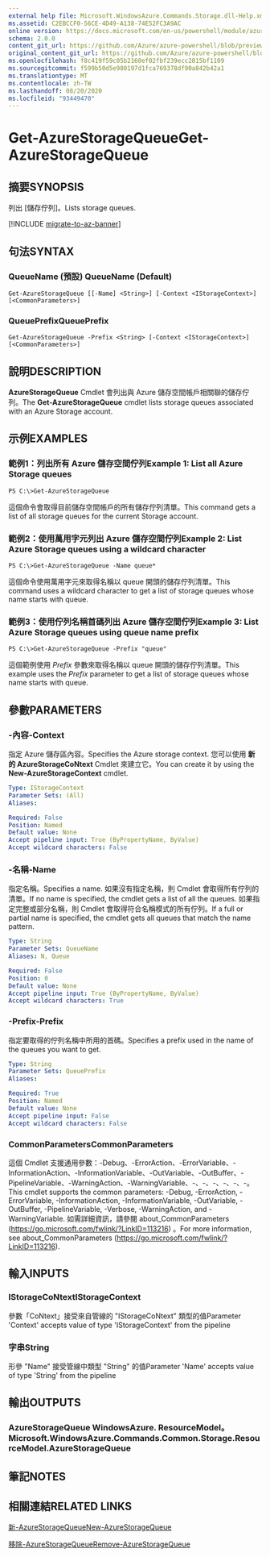 ```yaml
---
external help file: Microsoft.WindowsAzure.Commands.Storage.dll-Help.xml
ms.assetid: C2EBCCF0-56CE-4D49-A138-74E52FC3A9AC
online version: https://docs.microsoft.com/en-us/powershell/module/azure.storage/get-azurestoragequeue
schema: 2.0.0
content_git_url: https://github.com/Azure/azure-powershell/blob/preview/src/Storage/Commands.Storage/help/Get-AzureStorageQueue.md
original_content_git_url: https://github.com/Azure/azure-powershell/blob/preview/src/Storage/Commands.Storage/help/Get-AzureStorageQueue.md
ms.openlocfilehash: f8c419f59c05b2160ef02fbf239ecc2815bf1109
ms.sourcegitcommit: f599b50d5e980197d1fca769378df90a842b42a1
ms.translationtype: MT
ms.contentlocale: zh-TW
ms.lasthandoff: 08/20/2020
ms.locfileid: "93449470"
---
```

# <span data-ttu-id="a6249-101">Get-AzureStorageQueue</span><span class="sxs-lookup"><span data-stu-id="a6249-101">Get-AzureStorageQueue</span></span>

## <span data-ttu-id="a6249-102">摘要</span><span class="sxs-lookup"><span data-stu-id="a6249-102">SYNOPSIS</span></span>
<span data-ttu-id="a6249-103">列出 [儲存佇列]。</span><span class="sxs-lookup"><span data-stu-id="a6249-103">Lists storage queues.</span></span>

[!INCLUDE [migrate-to-az-banner](../../includes/migrate-to-az-banner.md)]

## <span data-ttu-id="a6249-104">句法</span><span class="sxs-lookup"><span data-stu-id="a6249-104">SYNTAX</span></span>

### <span data-ttu-id="a6249-105">QueueName (預設) </span><span class="sxs-lookup"><span data-stu-id="a6249-105">QueueName (Default)</span></span>
```
Get-AzureStorageQueue [[-Name] <String>] [-Context <IStorageContext>] [<CommonParameters>]
```

### <span data-ttu-id="a6249-106">QueuePrefix</span><span class="sxs-lookup"><span data-stu-id="a6249-106">QueuePrefix</span></span>
```
Get-AzureStorageQueue -Prefix <String> [-Context <IStorageContext>] [<CommonParameters>]
```

## <span data-ttu-id="a6249-107">說明</span><span class="sxs-lookup"><span data-stu-id="a6249-107">DESCRIPTION</span></span>
<span data-ttu-id="a6249-108">**AzureStorageQueue** Cmdlet 會列出與 Azure 儲存空間帳戶相關聯的儲存佇列。</span><span class="sxs-lookup"><span data-stu-id="a6249-108">The **Get-AzureStorageQueue** cmdlet lists storage queues associated with an Azure Storage account.</span></span>

## <span data-ttu-id="a6249-109">示例</span><span class="sxs-lookup"><span data-stu-id="a6249-109">EXAMPLES</span></span>

### <span data-ttu-id="a6249-110">範例1：列出所有 Azure 儲存空間佇列</span><span class="sxs-lookup"><span data-stu-id="a6249-110">Example 1: List all Azure Storage queues</span></span>
```
PS C:\>Get-AzureStorageQueue
```

<span data-ttu-id="a6249-111">這個命令會取得目前儲存空間帳戶的所有儲存佇列清單。</span><span class="sxs-lookup"><span data-stu-id="a6249-111">This command gets a list of all storage queues for the current Storage account.</span></span>

### <span data-ttu-id="a6249-112">範例2：使用萬用字元列出 Azure 儲存空間佇列</span><span class="sxs-lookup"><span data-stu-id="a6249-112">Example 2: List Azure Storage queues using a wildcard character</span></span>
```
PS C:\>Get-AzureStorageQueue -Name queue*
```

<span data-ttu-id="a6249-113">這個命令使用萬用字元來取得名稱以 queue 開頭的儲存佇列清單。</span><span class="sxs-lookup"><span data-stu-id="a6249-113">This command uses a wildcard character to get a list of storage queues whose name starts with queue.</span></span>

### <span data-ttu-id="a6249-114">範例3：使用佇列名稱首碼列出 Azure 儲存空間佇列</span><span class="sxs-lookup"><span data-stu-id="a6249-114">Example 3: List Azure Storage queues using queue name prefix</span></span>
```
PS C:\>Get-AzureStorageQueue -Prefix "queue"
```

<span data-ttu-id="a6249-115">這個範例使用 *Prefix* 參數來取得名稱以 queue 開頭的儲存佇列清單。</span><span class="sxs-lookup"><span data-stu-id="a6249-115">This example uses the *Prefix* parameter to get a list of storage queues whose name starts with queue.</span></span>

## <span data-ttu-id="a6249-116">參數</span><span class="sxs-lookup"><span data-stu-id="a6249-116">PARAMETERS</span></span>

### <span data-ttu-id="a6249-117">-內容</span><span class="sxs-lookup"><span data-stu-id="a6249-117">-Context</span></span>
<span data-ttu-id="a6249-118">指定 Azure 儲存區內容。</span><span class="sxs-lookup"><span data-stu-id="a6249-118">Specifies the Azure storage context.</span></span>
<span data-ttu-id="a6249-119">您可以使用 **新的 AzureStorageCoNtext** Cmdlet 來建立它。</span><span class="sxs-lookup"><span data-stu-id="a6249-119">You can create it by using the **New-AzureStorageContext** cmdlet.</span></span>

```yaml
Type: IStorageContext
Parameter Sets: (All)
Aliases: 

Required: False
Position: Named
Default value: None
Accept pipeline input: True (ByPropertyName, ByValue)
Accept wildcard characters: False
```

### <span data-ttu-id="a6249-120">-名稱</span><span class="sxs-lookup"><span data-stu-id="a6249-120">-Name</span></span>
<span data-ttu-id="a6249-121">指定名稱。</span><span class="sxs-lookup"><span data-stu-id="a6249-121">Specifies a name.</span></span>
<span data-ttu-id="a6249-122">如果沒有指定名稱，則 Cmdlet 會取得所有佇列的清單。</span><span class="sxs-lookup"><span data-stu-id="a6249-122">If no name is specified, the cmdlet gets a list of all the queues.</span></span>
<span data-ttu-id="a6249-123">如果指定完整或部分名稱，則 Cmdlet 會取得符合名稱模式的所有佇列。</span><span class="sxs-lookup"><span data-stu-id="a6249-123">If a full or partial name is specified, the cmdlet gets all queues that match the name pattern.</span></span>

```yaml
Type: String
Parameter Sets: QueueName
Aliases: N, Queue

Required: False
Position: 0
Default value: None
Accept pipeline input: True (ByPropertyName, ByValue)
Accept wildcard characters: True
```

### <span data-ttu-id="a6249-124">-Prefix</span><span class="sxs-lookup"><span data-stu-id="a6249-124">-Prefix</span></span>
<span data-ttu-id="a6249-125">指定要取得的佇列名稱中所用的首碼。</span><span class="sxs-lookup"><span data-stu-id="a6249-125">Specifies a prefix used in the name of the queues you want to get.</span></span>

```yaml
Type: String
Parameter Sets: QueuePrefix
Aliases: 

Required: True
Position: Named
Default value: None
Accept pipeline input: False
Accept wildcard characters: False
```

### <span data-ttu-id="a6249-126">CommonParameters</span><span class="sxs-lookup"><span data-stu-id="a6249-126">CommonParameters</span></span>
<span data-ttu-id="a6249-127">這個 Cmdlet 支援通用參數：-Debug、-ErrorAction、-ErrorVariable、-InformationAction、-InformationVariable、-OutVariable、-OutBuffer、-PipelineVariable、-WarningAction、-WarningVariable、-、-、-、-、-、-。</span><span class="sxs-lookup"><span data-stu-id="a6249-127">This cmdlet supports the common parameters: -Debug, -ErrorAction, -ErrorVariable, -InformationAction, -InformationVariable, -OutVariable, -OutBuffer, -PipelineVariable, -Verbose, -WarningAction, and -WarningVariable.</span></span> <span data-ttu-id="a6249-128">如需詳細資訊，請參閱 about_CommonParameters (https://go.microsoft.com/fwlink/?LinkID=113216) 。</span><span class="sxs-lookup"><span data-stu-id="a6249-128">For more information, see about_CommonParameters (https://go.microsoft.com/fwlink/?LinkID=113216).</span></span>

## <span data-ttu-id="a6249-129">輸入</span><span class="sxs-lookup"><span data-stu-id="a6249-129">INPUTS</span></span>

### <span data-ttu-id="a6249-130">IStorageCoNtext</span><span class="sxs-lookup"><span data-stu-id="a6249-130">IStorageContext</span></span>

<span data-ttu-id="a6249-131">參數「CoNtext」接受來自管線的 "IStorageCoNtext" 類型的值</span><span class="sxs-lookup"><span data-stu-id="a6249-131">Parameter 'Context' accepts value of type 'IStorageContext' from the pipeline</span></span>

### <span data-ttu-id="a6249-132">字串</span><span class="sxs-lookup"><span data-stu-id="a6249-132">String</span></span>

<span data-ttu-id="a6249-133">形參 "Name" 接受管線中類型 "String" 的值</span><span class="sxs-lookup"><span data-stu-id="a6249-133">Parameter 'Name' accepts value of type 'String' from the pipeline</span></span>

## <span data-ttu-id="a6249-134">輸出</span><span class="sxs-lookup"><span data-stu-id="a6249-134">OUTPUTS</span></span>

### <span data-ttu-id="a6249-135">AzureStorageQueue WindowsAzure. ResourceModel。</span><span class="sxs-lookup"><span data-stu-id="a6249-135">Microsoft.WindowsAzure.Commands.Common.Storage.ResourceModel.AzureStorageQueue</span></span>

## <span data-ttu-id="a6249-136">筆記</span><span class="sxs-lookup"><span data-stu-id="a6249-136">NOTES</span></span>

## <span data-ttu-id="a6249-137">相關連結</span><span class="sxs-lookup"><span data-stu-id="a6249-137">RELATED LINKS</span></span>

[<span data-ttu-id="a6249-138">新-AzureStorageQueue</span><span class="sxs-lookup"><span data-stu-id="a6249-138">New-AzureStorageQueue</span></span>](./New-AzureStorageQueue.md)

[<span data-ttu-id="a6249-139">移除-AzureStorageQueue</span><span class="sxs-lookup"><span data-stu-id="a6249-139">Remove-AzureStorageQueue</span></span>](./Remove-AzureStorageQueue.md)


